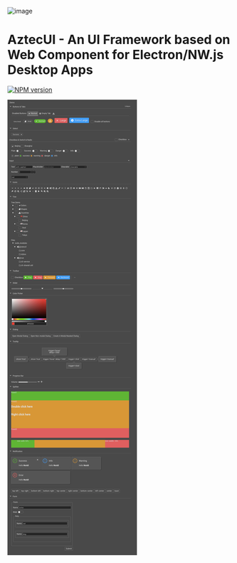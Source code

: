 ![image](https://user-images.githubusercontent.com/782871/68951150-74bc4200-07f8-11ea-80cc-9092bf09393f.png)
# AztecUI - An UI Framework based on Web Component for Electron/NW.js Desktop Apps

[![NPM version](https://badge.fury.io/js/aztec-ui.png)](http://badge.fury.io/js/aztec-ui)

![screenshot](screenshot.png)
